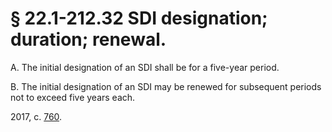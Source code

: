 # § 22.1-212.32 SDI designation; duration; renewal.

<p>A. The initial designation of an SDI shall be for a five-year period.</p><p>B. The initial designation of an SDI may be renewed for subsequent periods not to exceed five years each.</p><p>2017, c. <a href='http://lis.virginia.gov/cgi-bin/legp604.exe?171+ful+CHAP0760'>760</a>.</p>